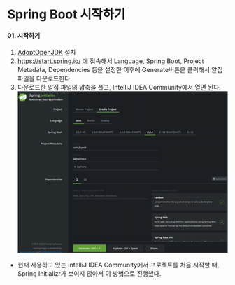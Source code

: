 # Spring Boot 시작하기

#### 01. 시작하기

01. [AdoptOpenJDK](https://adoptopenjdk.net/index.html) 설치
02. https://start.spring.io/ 에 접속해서 Language, Spring Boot, Project Metadata, Dependencies 등을 설정한 이후에 Generate버튼을 클릭해서 알집 파일을 다운로드한다.
03. 다운로드한 알집 파일의 압축을 풀고, IntelliJ IDEA Community에서 열면 된다.
![start-spring](./readme-img/start-spring.png)
- 현재 사용하고 있는 IntelliJ IDEA Community에서 프로젝트를 처음 시작할 때, Spring Initializr가 보이지 않아서 이 방법으로 진행했다.
